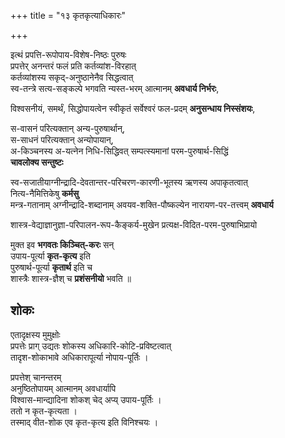 +++
title = "१३ कृतकृत्याधिकारः"

+++

इत्थं प्रपत्ति-रूपोपाय-विशेष-निष्ठः पुरुषः  
प्रपत्तेर् अनन्तरं फलं प्रति कर्तव्यांश-विरहात्  
कर्तव्यांशस्य सकृद्-अनुष्ठानेनैव सिद्धत्वात्  
स्व-तन्त्रे सत्य-सङ्कल्पे भगवति न्यस्त-भरम् आत्मानम् **अवधार्य निर्भरः**,  

विश्वसनीयं, समर्थं, सिद्धोपायत्वेन स्वीकृतं सर्वेश्वरं फल-प्रदम् **अनुसन्धाय निस्संशयः**,  

स-वासनं परित्यक्तान् अन्य-पुरुषार्थान्,  
स-साधनं परित्यक्तान् अन्योपायान्,  
अ-किञ्चनस्य अ-यत्नेन निधि-सिद्धिवत् सम्पत्स्यमानां परम-पुरुषार्थ-सिद्धिं  
**चावलोक्य सन्तुष्टः** 

स्व-सजातीयाग्नीन्द्रादि-देवतान्तर-परिचरण-कारणी-भूतस्य ऋणस्य अपाकृतत्वात्  
नित्य-नैमित्तिकेषु **कर्मसु**  
मन्त्र-गतानाम् अग्नीन्द्रादि-शब्दानाम् अवयव-शक्ति-पौष्कल्येन नारायण-पर-तत्त्वम् **अवधार्य**  

शास्त्र-वेद्याज्ञानुज्ञा-परिपालन-रूप-कैङ्कर्य-मुखेन प्रत्यक्ष-विदित-परम-पुरुषाभिप्रायो  

मुक्त इव **भगवतः किञ्चित्-करः** सन्  
उपाय-पूर्त्या **कृत-कृत्य** इति  
पुरुषार्थ-पूर्त्या **कृतार्थ** इति च  
शास्त्रैः शास्त्र-ज्ञैश् च **प्रशंसनीयो** भवति ॥

## शोकः
एतादृक्षस्य मुमुक्षोः  
प्रपत्तेः प्राग् उद्यतः शोकस्य अधिकारि-कोटि-प्रविष्टत्वात्  
तादृश-शोकाभावे अधिकारापूर्त्या नोपाय-पूर्तिः ।  

प्रपत्तेश् चानन्तरम्  
अनुष्ठितोपायम् आत्मानम् अवधार्यापि  
विश्वास-मान्द्यादिना शोकश् चेद् अप्य् उपाय-पूर्तिः ।  
ततो न कृत-कृत्यता ।  
तस्माद् वीत-शोक एव कृत-कृत्य इति विनिश्चयः ।

